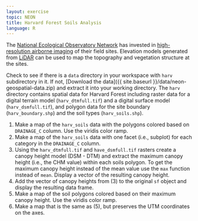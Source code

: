 ```yaml
---
layout: exercise
topic: NEON
title: Harvard Forest Soils Analysis
language: R
---
```


The [National Ecological Observatory Network](http://www.neonscience.org) has invested in [high-resolution airborne imaging](https://www.neonscience.org/data-collection/airborne-remote-sensing) of their field sites. 
Elevation models generated from [LiDAR](https://www.neonscience.org/resources/learning-hub/tutorials/lidar-basics) can be used to map the topography and vegetation structure at the sites.

Check to see if there is a `data` directory in your workspace with `harv` subdirectory in it.
If not, [Download the data]({{ site.baseurl }}/data/neon-geospatial-data.zip) and extract it into your working directory.
The `harv` directory contains spatial data for Harvard Forest including raster data for a digital terrain model (`harv_dtmfull.tif`) and a digital surface model (`harv_dsmfull.tif`), and polygon data for the site boundary (`harv_boundary.shp`) and the soil types (`harv_soils.shp`).

1. Make a map of the `harv_soils` data with the polygons colored based on `DRAINAGE_C` column. Use the viridis color ramp.
2. Make a map of the `harv_soils` data with one facet (i.e., subplot) for each category in the `DRAINAGE_C` column.
3. Using the `harv_dtmfull.tif` and `have_dsmfull.tif` rasters create a canopy height model (DSM - DTM) and extract the maximum canopy height (i.e., the CHM value) within each soils polygon. To get the maximum canopy height instead of the mean value use the `max` function instead of `mean`. Display a vector of the resulting canopy height.
4. Add the vector of canopy heights from (3) to the original `sf` object and display the resulting data frame.
5. Make a map of the soil polygons colored based on their maximum canopy height. Use the viridis color ramp.
6. Make a map that is the same as (5), but preserves the UTM coordinates on the axes.

